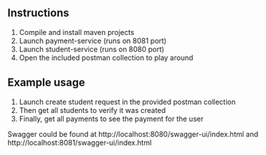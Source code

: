 ## Instructions

1. Compile and install maven projects
2. Launch payment-service (runs on 8081 port)
3. Launch student-service (runs on 8080 port)
4. Open the included postman collection to play around

## Example usage

1. Launch create student request in the provided postman collection
2. Then get all students to verify it was created
3. Finally, get all payments to see the payment for the user

Swagger could be found at http://localhost:8080/swagger-ui/index.html and http://localhost:8081/swagger-ui/index.html